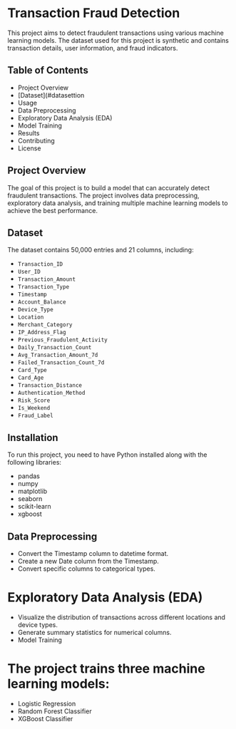 # Transaction Fraud Detection

This project aims to detect fraudulent transactions using various machine learning models. The dataset used for this project is synthetic and contains transaction details, user information, and fraud indicators.

## Table of Contents
- Project Overview
- [Dataset](#datasettion
- Usage
- Data Preprocessing
- Exploratory Data Analysis (EDA)
- Model Training
- Results
- Contributing
- License

## Project Overview
The goal of this project is to build a model that can accurately detect fraudulent transactions. The project involves data preprocessing, exploratory data analysis, and training multiple machine learning models to achieve the best performance.

## Dataset
The dataset contains 50,000 entries and 21 columns, including:
- `Transaction_ID`
- `User_ID`
- `Transaction_Amount`
- `Transaction_Type`
- `Timestamp`
- `Account_Balance`
- `Device_Type`
- `Location`
- `Merchant_Category`
- `IP_Address_Flag`
- `Previous_Fraudulent_Activity`
- `Daily_Transaction_Count`
- `Avg_Transaction_Amount_7d`
- `Failed_Transaction_Count_7d`
- `Card_Type`
- `Card_Age`
- `Transaction_Distance`
- `Authentication_Method`
- `Risk_Score`
- `Is_Weekend`
- `Fraud_Label`

## Installation
To run this project, you need to have Python installed along with the following libraries:
- pandas
- numpy
- matplotlib
- seaborn
- scikit-learn
- xgboost

## Data Preprocessing
- Convert the Timestamp column to datetime format.
- Create a new Date column from the Timestamp.
- Convert specific columns to categorical types.

# Exploratory Data Analysis (EDA)
- Visualize the distribution of transactions across different locations and device types.
- Generate summary statistics for numerical columns.
- Model Training

# The project trains three machine learning models:
- Logistic Regression
- Random Forest Classifier
- XGBoost Classifier
